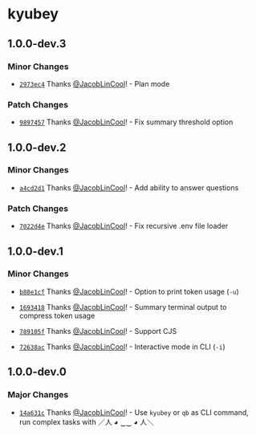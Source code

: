 # kyubey

## 1.0.0-dev.3

### Minor Changes

-   [`2973ec4`](https://github.com/JacobLinCool/kyubey/commit/2973ec4346817bea2be77b8b15f41f1ee2e8ffe7) Thanks [@JacobLinCool](https://github.com/JacobLinCool)! - Plan mode

### Patch Changes

-   [`9897457`](https://github.com/JacobLinCool/kyubey/commit/9897457c0629430fa6f1b7fcda09a1e9b200294e) Thanks [@JacobLinCool](https://github.com/JacobLinCool)! - Fix summary threshold option

## 1.0.0-dev.2

### Minor Changes

-   [`a4cd2d1`](https://github.com/JacobLinCool/kyubey/commit/a4cd2d193092694fd1951b7abe22fcbb8b6f5a9b) Thanks [@JacobLinCool](https://github.com/JacobLinCool)! - Add ability to answer questions

### Patch Changes

-   [`7022d4e`](https://github.com/JacobLinCool/kyubey/commit/7022d4e3eded7afd4bef556e823025ff3dc52bcc) Thanks [@JacobLinCool](https://github.com/JacobLinCool)! - Fix recursive .env file loader

## 1.0.0-dev.1

### Minor Changes

-   [`b88e1cf`](https://github.com/JacobLinCool/kyubey/commit/b88e1cfc03161655bb439f0b5fe6e61840013947) Thanks [@JacobLinCool](https://github.com/JacobLinCool)! - Option to print token usage (`-u`)

-   [`1693418`](https://github.com/JacobLinCool/kyubey/commit/169341875b0d86c0b6f695c46231f3de5076ff2a) Thanks [@JacobLinCool](https://github.com/JacobLinCool)! - Summary terminal output to compress token usage

-   [`789105f`](https://github.com/JacobLinCool/kyubey/commit/789105f8e72bff4c3a26087e5408539e054c777a) Thanks [@JacobLinCool](https://github.com/JacobLinCool)! - Support CJS

-   [`72638ac`](https://github.com/JacobLinCool/kyubey/commit/72638ac5ebe180cce872fae37d0a9772b546fe25) Thanks [@JacobLinCool](https://github.com/JacobLinCool)! - Interactive mode in CLI (`-i`)

## 1.0.0-dev.0

### Major Changes

-   [`14a631c`](https://github.com/JacobLinCool/kyubey/commit/14a631c7d44a97d51118f64fba574250759f6b69) Thanks [@JacobLinCool](https://github.com/JacobLinCool)! - Use `kyubey` or `qb` as CLI command, run complex tasks with ／人 ◕ ‿‿ ◕ 人＼
